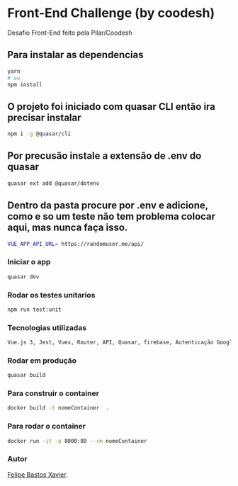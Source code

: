 # Front-End Challenge (by coodesh)

Desafio Front-End feito pela Pilar/Coodesh

## Para instalar as dependencias
```bash
yarn
# ou
npm install
```

## O projeto foi iniciado com quasar CLI então ira precisar instalar
```bash
npm i -g @quasar/cli
```

## Por precusão instale a extensão de .env do quasar
```bash
quasar ext add @quasar/dotenv
```

## Dentro da pasta procure por .env e adicione, como e so um teste não tem problema colocar aqui, mas nunca faça isso.
```bash
VUE_APP_API_URL= https://randomuser.me/api/
```

### Iniciar o app
```bash
quasar dev
```


### Rodar os testes unitarios
```bash
npm run test:unit
```


### Tecnologias utilizadas
```bash
Vue.js 3, Jest, Vuex, Router, API, Quasar, firebase, Autenticação Google, Axios, Docker.
```



### Rodar em produção
```bash
quasar build
```

### Para construir o container 
```bash
docker build -t nomeContainer  .
```

### Para rodar o container 
```bash
docker run -it -p 8000:80 --rm nomeContainer
```

### Autor
[Felipe Bastos Xavier](https://www.linkedin.com/in/felipe-bastos-48376115b/).
